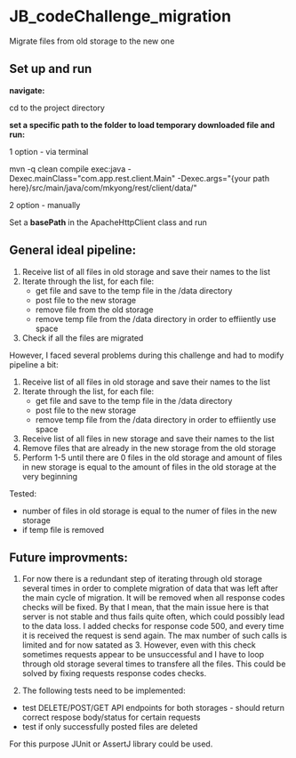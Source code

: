 # JB_codeChallenge_migration
Migrate files from old storage to the new one
## Set up and run
**navigate:**

cd to the project directory

**set a specific path to the folder to load temporary downloaded file and run:**

1 option - via terminal

mvn -q clean compile exec:java -Dexec.mainClass="com.app.rest.client.Main" -Dexec.args="{your path here}/src/main/java/com/mkyong/rest/client/data/"

2 option - manually

Set a **basePath** in the ApacheHttpClient class and run

## General ideal pipeline:
1. Receive list of all files in old storage and save their names to the list
2. Iterate through the list, for each file:
	- get file and save to the temp file in the /data directory
	- post file to the new storage
	- remove file from the old storage
	- remove temp file from the /data directory in order to effiiently use space
3. Check if all the files are migrated

However, I faced several problems during this challenge and had to modify pipeline a bit: 
1. Receive list of all files in old storage and save their names to the list
2. Iterate through the list, for each file:
	- get file and save to the temp file in the /data directory
	- post file to the new storage
	- remove temp file from the /data directory in order to effiiently use space
4. Receive list of all files in new storage and save their names to the list
5. Remove files that are already in the new storage from the old storage
6. Perform 1-5 until there are 0 files in the old storage and amount of files in new storage is equal to the amount of files in the old storage at the very beginning

Tested: 

- number of files in old storage is equal to the numer of files in the new storage
- if temp file is removed

## Future improvments:

1. For now there is a redundant step of iterating through old storage several times in order to complete migration of data that was left after the main cycle of migration. It will be removed when all response codes checks will be fixed. By that I mean, that the main issue here is that server is not stable and thus fails quite often, which could possibly lead to the data loss. I added checks for response code 500, and every time it is received the request is send again. The max number of such calls is limited and for now satated as 3. However, even with this check sometimes requests appear to be unsuccessful and I have to loop through old storage several times to transfere all the files. This could be solved by fixing requests response codes checks.  

2. The following tests need to be implemented:
 - test DELETE/POST/GET API endpoints for both storages - should return correct respose body/status for certain requests
 - test if only successfully posted files are deleted
 
For this purpose JUnit or AssertJ library could be used.

